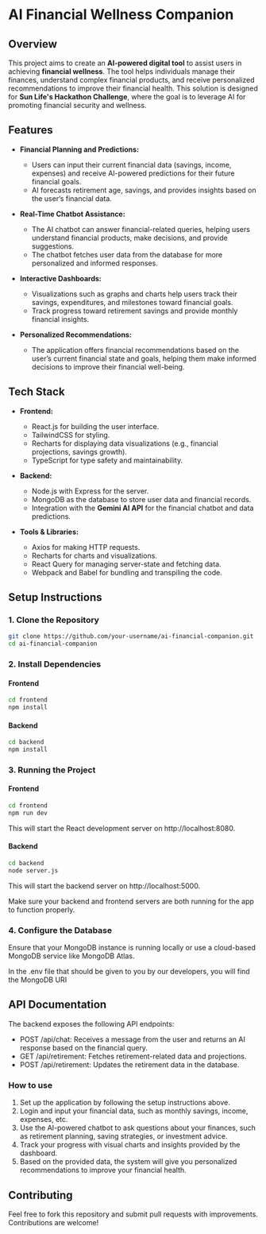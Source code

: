 # AI Financial Wellness Companion

## Overview

This project aims to create an **AI-powered digital tool** to assist users in achieving **financial wellness**. The tool helps individuals manage their finances, understand complex financial products, and receive personalized recommendations to improve their financial health. This solution is designed for **Sun Life's Hackathon Challenge**, where the goal is to leverage AI for promoting financial security and wellness.

## Features

- **Financial Planning and Predictions:**
    - Users can input their current financial data (savings, income, expenses) and receive AI-powered predictions for their future financial goals.
    - AI forecasts retirement age, savings, and provides insights based on the user’s financial data.

- **Real-Time Chatbot Assistance:**
    - The AI chatbot can answer financial-related queries, helping users understand financial products, make decisions, and provide suggestions.
    - The chatbot fetches user data from the database for more personalized and informed responses.

- **Interactive Dashboards:**
    - Visualizations such as graphs and charts help users track their savings, expenditures, and milestones toward financial goals.
    - Track progress toward retirement savings and provide monthly financial insights.

- **Personalized Recommendations:**
    - The application offers financial recommendations based on the user’s current financial state and goals, helping them make informed decisions to improve their financial well-being.

## Tech Stack

- **Frontend:**
    - React.js for building the user interface.
    - TailwindCSS for styling.
    - Recharts for displaying data visualizations (e.g., financial projections, savings growth).
    - TypeScript for type safety and maintainability.

- **Backend:**
    - Node.js with Express for the server.
    - MongoDB as the database to store user data and financial records.
    - Integration with the **Gemini AI API** for the financial chatbot and data predictions.

- **Tools & Libraries:**
    - Axios for making HTTP requests.
    - Recharts for charts and visualizations.
    - React Query for managing server-state and fetching data.
    - Webpack and Babel for bundling and transpiling the code.

## Setup Instructions

### 1. Clone the Repository

```bash
git clone https://github.com/your-username/ai-financial-companion.git
cd ai-financial-companion
```
### 2. Install Dependencies

#### Frontend
```bash
cd frontend
npm install
```
#### Backend
```bash
cd backend
npm install
```

### 3. Running the Project
#### Frontend
```bash
cd frontend
npm run dev
```
This will start the React development server on http://localhost:8080.

#### Backend
```bash
cd backend
node server.js
```
This will start the backend server on http://localhost:5000.

Make sure your backend and frontend servers are both running for the app to function properly.

### 4. Configure the Database

Ensure that your MongoDB instance is running locally or use a cloud-based MongoDB service like MongoDB Atlas.

In the .env file that should be given to you by our developers, you will find the MongoDB URI

## API Documentation
The backend exposes the following API endpoints:

* POST /api/chat: Receives a message from the user and returns an AI response based on the financial query.
* GET /api/retirement: Fetches retirement-related data and projections.
* POST /api/retirement: Updates the retirement data in the database.

### How to use
1. Set up the application by following the setup instructions above.
2. Login and input your financial data, such as monthly savings, income, expenses, etc.
3. Use the AI-powered chatbot to ask questions about your finances, such as retirement planning, saving strategies, or investment advice.
4. Track your progress with visual charts and insights provided by the dashboard.
5. Based on the provided data, the system will give you personalized recommendations to improve your financial health.

## Contributing
Feel free to fork this repository and submit pull requests with improvements. Contributions are welcome!
